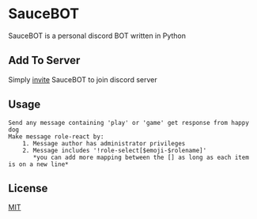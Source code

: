 # SauceBOT

SauceBOT is a personal discord BOT written in Python

## Add To Server

Simply [invite](https://discordapp.com/api/oauth2/authorize?client_id=519623455738429450&permissions=1342565472&scope=bot) SauceBOT to join discord server


## Usage

```
Send any message containing 'play' or 'game' get response from happy dog
Make message role-react by:
    1. Message author has administrator privileges
    2. Message includes '!role-select[$emoji-$rolename]'
       *you can add more mapping between the [] as long as each item is on a new line*
```

## License
[MIT](https://choosealicense.com/licenses/mit/)